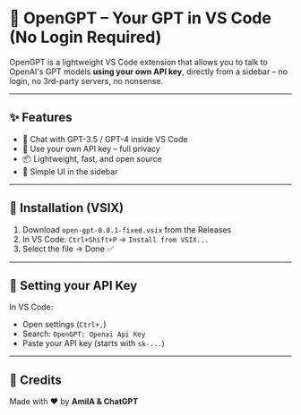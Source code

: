# 🧠 OpenGPT – Your GPT in VS Code (No Login Required)

OpenGPT is a lightweight VS Code extension that allows you to talk to OpenAI's GPT models **using your own API key**, directly from a sidebar – no login, no 3rd-party servers, no nonsense.

---

## ✨ Features

- 💬 Chat with GPT-3.5 / GPT-4 inside VS Code
- 🔐 Use your own API key – full privacy
- 📦 Lightweight, fast, and open source
- 🎨 Simple UI in the sidebar

---

## 🧩 Installation (VSIX)

1. Download `open-gpt-0.0.1-fixed.vsix` from the Releases
2. In VS Code: `Ctrl+Shift+P` → `Install from VSIX...`
3. Select the file → Done ✅

---

## 🔑 Setting your API Key

In VS Code:
- Open settings (`Ctrl+,`)
- Search: `OpenGPT: Openai Api Key`
- Paste your API key (starts with `sk-...`)

---

## 🤝 Credits

Made with ❤️ by **AmilA & ChatGPT**